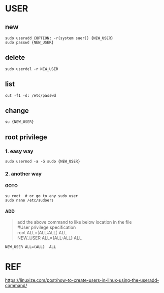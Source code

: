 # USER

## new
    sudo useradd {OPTION: -r(system suer)} {NEW_USER}
    sudo passwd {NEW_USER}
    
## delete
    sudo userdel -r NEW_USER

## list
    cut -f1 -d: /etc/passwd

## change
    su {NEW_USER}

## root privilege
### 1. easy way
    sudo usermod -a -G sudo {NEW_USER}

### 2. another way
#### GOTO
    su root  # or go to any sudo user
    sudo nano /etc/sudoers
#### ADD
> add the above command to like below location in the file  
> #User privilege specification  
> root     ALL=(ALL:ALL) ALL   
> NEW_USER ALL=(ALL:ALL) ALL  

    NEW_USER ALL=(ALL)  ALL


# REF
https://linuxize.com/post/how-to-create-users-in-linux-using-the-useradd-command/
